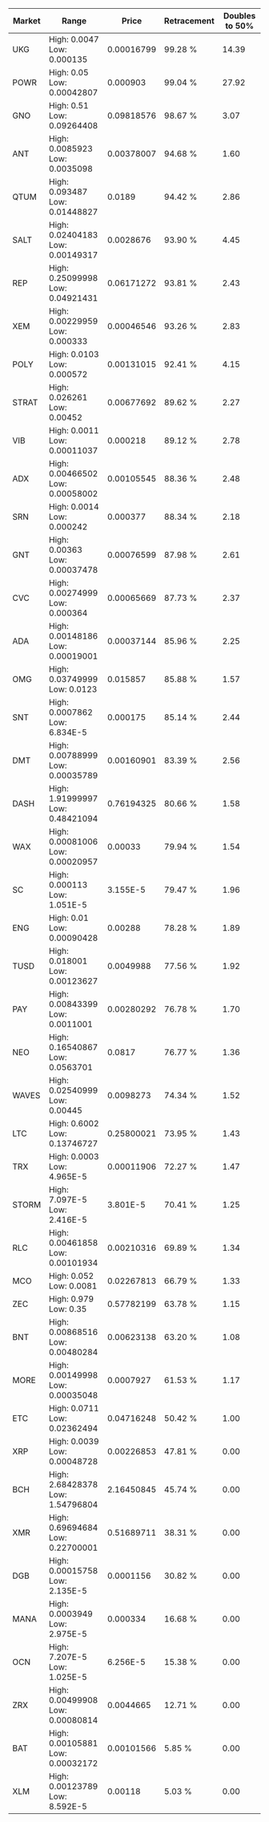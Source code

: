 | Market | Range | Price| Retracement | Doubles to 50% |
| --- | --- | --- | --- | --- |
| UKG | High: 0.0047<br />Low: 0.000135 | 0.00016799 | 99.28 % | 14.39 |
| POWR | High: 0.05<br />Low: 0.00042807 | 0.000903 | 99.04 % | 27.92 |
| GNO | High: 0.51<br />Low: 0.09264408 | 0.09818576 | 98.67 % | 3.07 |
| ANT | High: 0.0085923<br />Low: 0.0035098 | 0.00378007 | 94.68 % | 1.60 |
| QTUM | High: 0.093487<br />Low: 0.01448827 | 0.0189 | 94.42 % | 2.86 |
| SALT | High: 0.02404183<br />Low: 0.00149317 | 0.0028676 | 93.90 % | 4.45 |
| REP | High: 0.25099998<br />Low: 0.04921431 | 0.06171272 | 93.81 % | 2.43 |
| XEM | High: 0.00229959<br />Low: 0.000333 | 0.00046546 | 93.26 % | 2.83 |
| POLY | High: 0.0103<br />Low: 0.000572 | 0.00131015 | 92.41 % | 4.15 |
| STRAT | High: 0.026261<br />Low: 0.00452 | 0.00677692 | 89.62 % | 2.27 |
| VIB | High: 0.0011<br />Low: 0.00011037 | 0.000218 | 89.12 % | 2.78 |
| ADX | High: 0.00466502<br />Low: 0.00058002 | 0.00105545 | 88.36 % | 2.48 |
| SRN | High: 0.0014<br />Low: 0.000242 | 0.000377 | 88.34 % | 2.18 |
| GNT | High: 0.00363<br />Low: 0.00037478 | 0.00076599 | 87.98 % | 2.61 |
| CVC | High: 0.00274999<br />Low: 0.000364 | 0.00065669 | 87.73 % | 2.37 |
| ADA | High: 0.00148186<br />Low: 0.00019001 | 0.00037144 | 85.96 % | 2.25 |
| OMG | High: 0.03749999<br />Low: 0.0123 | 0.015857 | 85.88 % | 1.57 |
| SNT | High: 0.0007862<br />Low: 6.834E-5 | 0.000175 | 85.14 % | 2.44 |
| DMT | High: 0.00788999<br />Low: 0.00035789 | 0.00160901 | 83.39 % | 2.56 |
| DASH | High: 1.91999997<br />Low: 0.48421094 | 0.76194325 | 80.66 % | 1.58 |
| WAX | High: 0.00081006<br />Low: 0.00020957 | 0.00033 | 79.94 % | 1.54 |
| SC | High: 0.000113<br />Low: 1.051E-5 | 3.155E-5 | 79.47 % | 1.96 |
| ENG | High: 0.01<br />Low: 0.00090428 | 0.00288 | 78.28 % | 1.89 |
| TUSD | High: 0.018001<br />Low: 0.00123627 | 0.0049988 | 77.56 % | 1.92 |
| PAY | High: 0.00843399<br />Low: 0.0011001 | 0.00280292 | 76.78 % | 1.70 |
| NEO | High: 0.16540867<br />Low: 0.0563701 | 0.0817 | 76.77 % | 1.36 |
| WAVES | High: 0.02540999<br />Low: 0.00445 | 0.0098273 | 74.34 % | 1.52 |
| LTC | High: 0.6002<br />Low: 0.13746727 | 0.25800021 | 73.95 % | 1.43 |
| TRX | High: 0.0003<br />Low: 4.965E-5 | 0.00011906 | 72.27 % | 1.47 |
| STORM | High: 7.097E-5<br />Low: 2.416E-5 | 3.801E-5 | 70.41 % | 1.25 |
| RLC | High: 0.00461858<br />Low: 0.00101934 | 0.00210316 | 69.89 % | 1.34 |
| MCO | High: 0.052<br />Low: 0.0081 | 0.02267813 | 66.79 % | 1.33 |
| ZEC | High: 0.979<br />Low: 0.35 | 0.57782199 | 63.78 % | 1.15 |
| BNT | High: 0.00868516<br />Low: 0.00480284 | 0.00623138 | 63.20 % | 1.08 |
| MORE | High: 0.00149998<br />Low: 0.00035048 | 0.0007927 | 61.53 % | 1.17 |
| ETC | High: 0.0711<br />Low: 0.02362494 | 0.04716248 | 50.42 % | 1.00 |
| XRP | High: 0.0039<br />Low: 0.00048728 | 0.00226853 | 47.81 % | 0.00 |
| BCH | High: 2.68428378<br />Low: 1.54796804 | 2.16450845 | 45.74 % | 0.00 |
| XMR | High: 0.69694684<br />Low: 0.22700001 | 0.51689711 | 38.31 % | 0.00 |
| DGB | High: 0.00015758<br />Low: 2.135E-5 | 0.0001156 | 30.82 % | 0.00 |
| MANA | High: 0.0003949<br />Low: 2.975E-5 | 0.000334 | 16.68 % | 0.00 |
| OCN | High: 7.207E-5<br />Low: 1.025E-5 | 6.256E-5 | 15.38 % | 0.00 |
| ZRX | High: 0.00499908<br />Low: 0.00080814 | 0.0044665 | 12.71 % | 0.00 |
| BAT | High: 0.00105881<br />Low: 0.00032172 | 0.00101566 | 5.85 % | 0.00 |
| XLM | High: 0.00123789<br />Low: 8.592E-5 | 0.00118 | 5.03 % | 0.00 |
